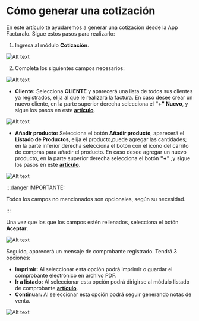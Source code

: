 # Cómo generar una cotización

En este artículo te ayudaremos a generar una cotización desde la App Facturalo. Sigue estos pasos para realizarlo:

1. Ingresa al módulo **Cotización**.

![Alt text](img/cotizacion.jpg)

2. Completa los siguientes campos necesarios:

![Alt text](img/cotizacion2.jpg)

- **Cliente:** Selecciona **CLIENTE** y aparecerá una lista de todos sus clientes ya registrados, elija al que le realizará la factura. En caso desee crear un nuevo cliente, en la parte superior derecha selecciona el **"+" Nuevo**, y sigue los pasos en este **[artículo](https://fastura.github.io/documentacion/app-para-facturacion/Como-crear-cliente)**.

![Alt text](img/app4.jpeg)

- **Añadir producto:** Selecciona el botón **Añadir producto**, aparecerá el **Listado de Productos**, elija el producto,puede agregar las cantidades; en la parte inferior derecha selecciona el botón con el icono del carrito de compras para añadir el producto. En caso desee agregar un nuevo producto, en la parte superior derecha selecciona el botón **"+"** ,y sigue los pasos en este **[artículo](https://fastura.github.io/documentacion/app-para-facturacion/Como-crear-un-producto)**.

![Alt text](img/app5.jpeg)

:::danger IMPORTANTE:

Todos los campos no mencionados son opcionales, según su necesidad.

:::

Una vez que los que los campos estén rellenados, selecciona el botón **Aceptar**.

![Alt text](img/cotizacion3.jpg)

Seguido, aparecerá un mensaje de comprobante registrado. Tendrá 3 opciones:

- **Imprimir:** Al seleccionar esta opción podrá imprimir o guardar el comprobante electrónico en archivo PDF.
- **Ir a listado:** Al seleccionar esta opción podrá dirigirse al módulo listado de comprobante **[artículo](https://fastura.github.io/documentacion/app-para-facturacion/Lista-de-comprobantes)**.
- **Continuar:** Al seleccionar esta opción podrá seguir generando notas de venta.

![Alt text](img/cotizacion4.jpg)
